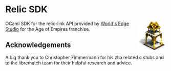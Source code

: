 # Relic SDK

<img alt="relic" align="right" src="doc/relic.webp">

OCaml SDK for the relic-link API provided by [World's Edge Studio](https://www.ageofempires.com) for the Age of Empires franchise.

## Acknowledgements

A big thank you to Christopher Zimmermann for his zlib related c stubs and to the librematch team for their helpful research and advice.
